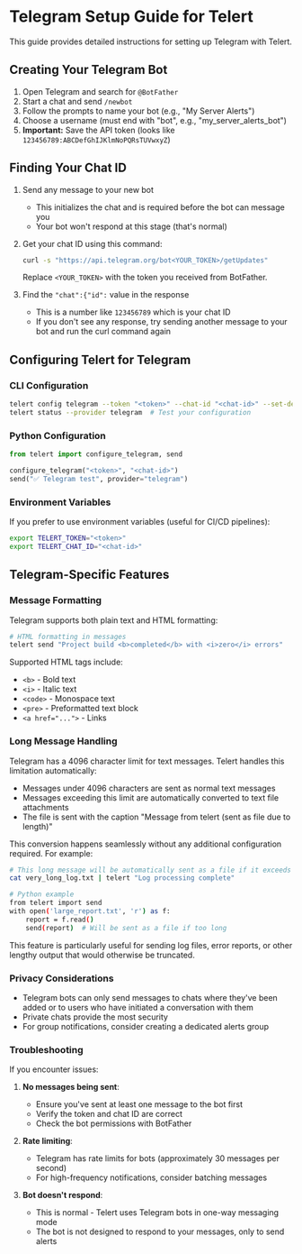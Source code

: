 # Telegram Setup Guide for Telert

This guide provides detailed instructions for setting up Telegram with Telert.

## Creating Your Telegram Bot

1. Open Telegram and search for `@BotFather`
2. Start a chat and send `/newbot`
3. Follow the prompts to name your bot (e.g., "My Server Alerts")
4. Choose a username (must end with "bot", e.g., "my_server_alerts_bot")
5. **Important:** Save the API token (looks like `123456789:ABCDefGhIJKlmNoPQRsTUVwxyZ`)

## Finding Your Chat ID

1. Send any message to your new bot
   - This initializes the chat and is required before the bot can message you
   - Your bot won't respond at this stage (that's normal)

2. Get your chat ID using this command:
   ```bash
   curl -s "https://api.telegram.org/bot<YOUR_TOKEN>/getUpdates"
   ```
   Replace `<YOUR_TOKEN>` with the token you received from BotFather.

3. Find the `"chat":{"id":` value in the response
   - This is a number like `123456789` which is your chat ID
   - If you don't see any response, try sending another message to your bot and run the curl command again

## Configuring Telert for Telegram

### CLI Configuration

```bash
telert config telegram --token "<token>" --chat-id "<chat-id>" --set-default
telert status --provider telegram  # Test your configuration
```

### Python Configuration

```python
from telert import configure_telegram, send

configure_telegram("<token>", "<chat-id>")
send("✅ Telegram test", provider="telegram")
```

### Environment Variables

If you prefer to use environment variables (useful for CI/CD pipelines):

```bash
export TELERT_TOKEN="<token>"
export TELERT_CHAT_ID="<chat-id>"
```

## Telegram-Specific Features

### Message Formatting

Telegram supports both plain text and HTML formatting:

```bash
# HTML formatting in messages
telert send "Project build <b>completed</b> with <i>zero</i> errors"
```

Supported HTML tags include:
- `<b>` - Bold text
- `<i>` - Italic text
- `<code>` - Monospace text
- `<pre>` - Preformatted text block
- `<a href="...">` - Links

### Long Message Handling

Telegram has a 4096 character limit for text messages. Telert handles this limitation automatically:

- Messages under 4096 characters are sent as normal text messages
- Messages exceeding this limit are automatically converted to text file attachments
- The file is sent with the caption "Message from telert (sent as file due to length)"

This conversion happens seamlessly without any additional configuration required. For example:

```bash
# This long message will be automatically sent as a file if it exceeds 4096 characters
cat very_long_log.txt | telert "Log processing complete"

# Python example
from telert import send
with open('large_report.txt', 'r') as f:
    report = f.read()
    send(report)  # Will be sent as a file if too long
```

This feature is particularly useful for sending log files, error reports, or other lengthy output that would otherwise be truncated.

### Privacy Considerations

- Telegram bots can only send messages to chats where they've been added or to users who have initiated a conversation with them
- Private chats provide the most security
- For group notifications, consider creating a dedicated alerts group

### Troubleshooting

If you encounter issues:

1. **No messages being sent**:
   - Ensure you've sent at least one message to the bot first
   - Verify the token and chat ID are correct
   - Check the bot permissions with BotFather

2. **Rate limiting**:
   - Telegram has rate limits for bots (approximately 30 messages per second)
   - For high-frequency notifications, consider batching messages

3. **Bot doesn't respond**:
   - This is normal - Telert uses Telegram bots in one-way messaging mode
   - The bot is not designed to respond to your messages, only to send alerts